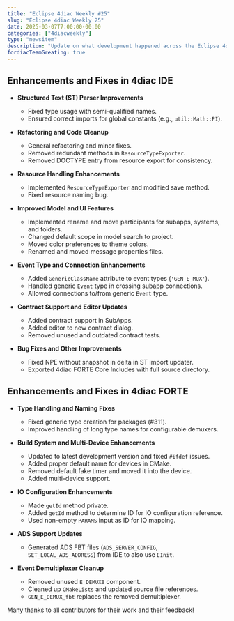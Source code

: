 ```yaml
---
title: "Eclipse 4diac Weekly #25"
slug: "Eclipse 4diac Weekly 25"
date: 2025-03-07T7:00:00-00:00
categories: ["4diacweekly"]
type: "newsitem"
description: "Update on what development happened across the Eclipse 4diac project in the week from February 28 to March 07, 2025."
fordiacTeamGreating: true
---
```



## Enhancements and Fixes in 4diac IDE

- **Structured Text (ST) Parser Improvements**
  - Fixed type usage with semi-qualified names.
  - Ensured correct imports for global constants (e.g., `util::Math::PI`).

- **Refactoring and Code Cleanup**
  - General refactoring and minor fixes.
  - Removed redundant methods in `ResourceTypeExporter`.
  - Removed DOCTYPE entry from resource export for consistency.

- **Resource Handling Enhancements**
  - Implemented `ResourceTypeExporter` and modified save method.
  - Fixed resource naming bug.

- **Improved Model and UI Features**
  - Implemented rename and move participants for subapps, systems, and folders.
  - Changed default scope in model search to project.
  - Moved color preferences to theme colors.
  - Renamed and moved message properties files.

- **Event Type and Connection Enhancements**
  - Added `GenericClassName` attribute to event types (`'GEN_E_MUX'`).
  - Handled generic `Event` type in crossing subapp connections.
  - Allowed connections to/from generic `Event` type.

- **Contract Support and Editor Updates**
  - Added contract support in SubApps.
  - Added editor to new contract dialog.
  - Removed unused and outdated contract tests.

- **Bug Fixes and Other Improvements**
  - Fixed NPE without snapshot in delta in ST import updater.
  - Exported 4diac FORTE Core Includes with full source directory.



## Enhancements and Fixes in 4diac FORTE

- **Type Handling and Naming Fixes**
  - Fixed generic type creation for packages (#311).
  - Improved handling of long type names for configurable demuxers.

- **Build System and Multi-Device Enhancements**
  - Updated to latest development version and fixed `#ifdef` issues.
  - Added proper default name for devices in CMake.
  - Removed default fake timer and moved it into the device.
  - Added multi-device support.

- **IO Configuration Enhancements**
  - Made `getId` method private.
  - Added `getId` method to determine ID for IO configuration reference.
  - Used non-empty `PARAMS` input as ID for IO mapping.

- **ADS Support Updates**
  - Generated ADS FBT files (`ADS_SERVER_CONFIG`, `SET_LOCAL_ADS_ADDRESS`) from IDE to also use `EInit`.

- **Event Demultiplexer Cleanup**
  - Removed unused `E_DEMUX8` component.
  - Cleaned up `CMakeLists` and updated source file references.
  - `GEN_E_DEMUX_fbt` replaces the removed demultiplexer.



Many thanks to all contributors for their work and their feedback!
